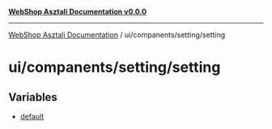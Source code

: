 [**WebShop Asztali Documentation v0.0.0**](../../../../README.md)

***

[WebShop Asztali Documentation](../../../../modules.md) / ui/companents/setting/setting

# ui/companents/setting/setting

## Variables

- [default](variables/default.md)

